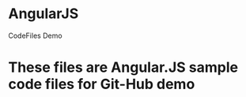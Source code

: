 AngularJS
=========

CodeFiles Demo

# These files are Angular.JS sample code files for Git-Hub demo

